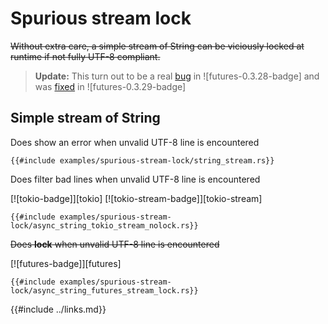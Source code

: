 # Spurious stream lock

~~Without extra care, a simple stream of String can be viciously locked at runtime if not fully UTF-8 compliant.~~

> **Update:** This turn out to be a real [bug](https://github.com/rust-lang/futures-rs/issues/2784) in ![futures-0.3.28-badge] and was [fixed](https://github.com/rust-lang/futures-rs/pull/2785)  in ![futures-0.3.29-badge]

## Simple stream of String

Does show an error when unvalid UTF-8 line is encountered
```rust,edition2021,ignore
{{#include examples/spurious-stream-lock/string_stream.rs}}
```

Does filter bad lines when unvalid UTF-8 line is encountered  

[![tokio-badge]][tokio] [![tokio-stream-badge]][tokio-stream]
```rust,ignore
{{#include examples/spurious-stream-lock/async_string_tokio_stream_nolock.rs}}
```

~~Does **lock** when unvalid UTF-8 line is encountered~~  

[![futures-badge]][futures]
```rust,ignore
{{#include examples/spurious-stream-lock/async_string_futures_stream_lock.rs}}
```

{{#include ../links.md}}